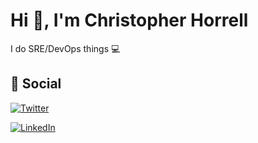 # Hi :wave:, I'm Christopher Horrell

I do SRE/DevOps things :computer:

## :loudspeaker: Social

[![Twitter](https://img.shields.io/badge/Twitter-blue?style=for-the-badge&logo=twitter&logoColor=white)](https://twitter.com/chorrell)

[![LinkedIn](https://img.shields.io/badge/LinkedIn-blue?logo=linkedin&logoColor=white&style=for-the-badge)](https://www.linkedin.com/in/christopherhorrell/)
